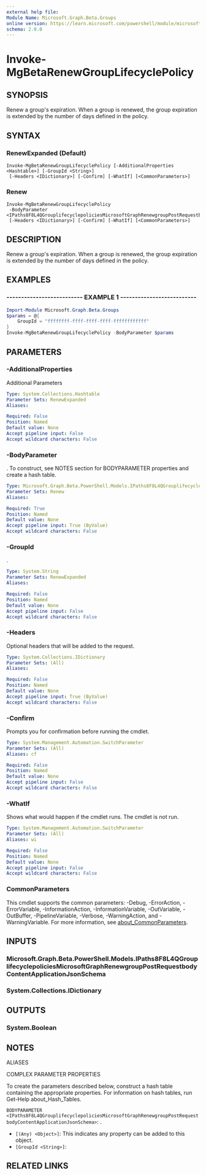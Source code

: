 ```yaml
---
external help file:
Module Name: Microsoft.Graph.Beta.Groups
online version: https://learn.microsoft.com/powershell/module/microsoft.graph.beta.groups/invoke-mgbetarenewgrouplifecyclepolicy
schema: 2.0.0
---
```


# Invoke-MgBetaRenewGroupLifecyclePolicy

## SYNOPSIS
Renew a group's expiration.
When a group is renewed, the group expiration is extended by the number of days defined in the policy.

## SYNTAX

### RenewExpanded (Default)
```
Invoke-MgBetaRenewGroupLifecyclePolicy [-AdditionalProperties <Hashtable>] [-GroupId <String>]
 [-Headers <IDictionary>] [-Confirm] [-WhatIf] [<CommonParameters>]
```

### Renew
```
Invoke-MgBetaRenewGroupLifecyclePolicy
 -BodyParameter <IPaths8F8L4QGrouplifecyclepoliciesMicrosoftGraphRenewgroupPostRequestbodyContentApplicationJsonSchema>
 [-Headers <IDictionary>] [-Confirm] [-WhatIf] [<CommonParameters>]
```

## DESCRIPTION
Renew a group's expiration.
When a group is renewed, the group expiration is extended by the number of days defined in the policy.

## EXAMPLES

### -------------------------- EXAMPLE 1 --------------------------
```powershell
Import-Module Microsoft.Graph.Beta.Groups
$params = @{
	GroupId = "ffffffff-ffff-ffff-ffff-ffffffffffff"
}
Invoke-MgBetaRenewGroupLifecyclePolicy -BodyParameter $params
```



## PARAMETERS

### -AdditionalProperties
Additional Parameters

```yaml
Type: System.Collections.Hashtable
Parameter Sets: RenewExpanded
Aliases:

Required: False
Position: Named
Default value: None
Accept pipeline input: False
Accept wildcard characters: False
```

### -BodyParameter
.
To construct, see NOTES section for BODYPARAMETER properties and create a hash table.

```yaml
Type: Microsoft.Graph.Beta.PowerShell.Models.IPaths8F8L4QGrouplifecyclepoliciesMicrosoftGraphRenewgroupPostRequestbodyContentApplicationJsonSchema
Parameter Sets: Renew
Aliases:

Required: True
Position: Named
Default value: None
Accept pipeline input: True (ByValue)
Accept wildcard characters: False
```

### -GroupId
.

```yaml
Type: System.String
Parameter Sets: RenewExpanded
Aliases:

Required: False
Position: Named
Default value: None
Accept pipeline input: False
Accept wildcard characters: False
```

### -Headers
Optional headers that will be added to the request.

```yaml
Type: System.Collections.IDictionary
Parameter Sets: (All)
Aliases:

Required: False
Position: Named
Default value: None
Accept pipeline input: True (ByValue)
Accept wildcard characters: False
```

### -Confirm
Prompts you for confirmation before running the cmdlet.

```yaml
Type: System.Management.Automation.SwitchParameter
Parameter Sets: (All)
Aliases: cf

Required: False
Position: Named
Default value: None
Accept pipeline input: False
Accept wildcard characters: False
```

### -WhatIf
Shows what would happen if the cmdlet runs.
The cmdlet is not run.

```yaml
Type: System.Management.Automation.SwitchParameter
Parameter Sets: (All)
Aliases: wi

Required: False
Position: Named
Default value: None
Accept pipeline input: False
Accept wildcard characters: False
```

### CommonParameters
This cmdlet supports the common parameters: -Debug, -ErrorAction, -ErrorVariable, -InformationAction, -InformationVariable, -OutVariable, -OutBuffer, -PipelineVariable, -Verbose, -WarningAction, and -WarningVariable. For more information, see [about_CommonParameters](http://go.microsoft.com/fwlink/?LinkID=113216).

## INPUTS

### Microsoft.Graph.Beta.PowerShell.Models.IPaths8F8L4QGrouplifecyclepoliciesMicrosoftGraphRenewgroupPostRequestbodyContentApplicationJsonSchema

### System.Collections.IDictionary

## OUTPUTS

### System.Boolean

## NOTES

ALIASES

COMPLEX PARAMETER PROPERTIES

To create the parameters described below, construct a hash table containing the appropriate properties. For information on hash tables, run Get-Help about_Hash_Tables.


`BODYPARAMETER <IPaths8F8L4QGrouplifecyclepoliciesMicrosoftGraphRenewgroupPostRequestbodyContentApplicationJsonSchema>`: .
  - `[(Any) <Object>]`: This indicates any property can be added to this object.
  - `[GroupId <String>]`: 

## RELATED LINKS

